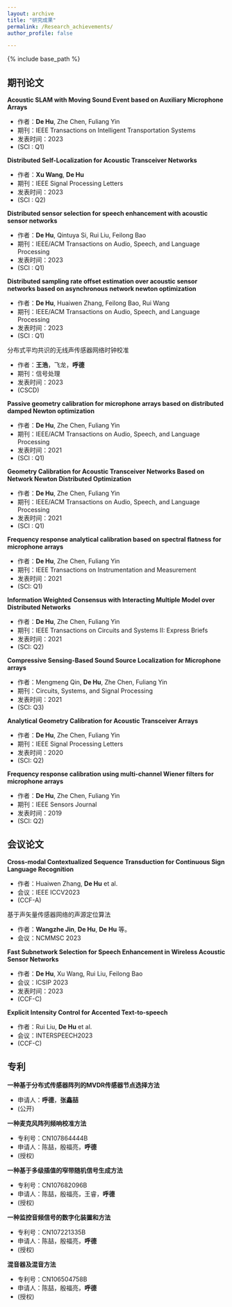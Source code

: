 ```yaml
---
layout: archive
title: "研究成果"
permalink: /Research_achievements/
author_profile: false

---
```


{% include base_path %}


## 期刊论文

 **Acoustic SLAM with Moving Sound Event based on Auxiliary Microphone Arrays**
   - 作者：**De Hu**, Zhe Chen, Fuliang Yin
   - 期刊：IEEE Transactions on Intelligent Transportation Systems
   - 发表时间：2023
   - (SCI : Q1)

 **Distributed Self-Localization for Acoustic Transceiver Networks**
   - 作者：**Xu Wang**, **De Hu**
   - 期刊：IEEE Signal Processing Letters
   - 发表时间：2023
   - (SCI : Q2)

 **Distributed sensor selection for speech enhancement with acoustic sensor networks**
   - 作者：**De Hu**, Qintuya Si, Rui Liu, Feilong Bao
   - 期刊：IEEE/ACM Transactions on Audio, Speech, and Language Processing
   - 发表时间：2023
   - (SCI : Q1)

 **Distributed sampling rate offset estimation over acoustic sensor networks based on asynchronous network newton optimization**
   - 作者：**De Hu**, Huaiwen Zhang, Feilong Bao, Rui Wang
   - 期刊：IEEE/ACM Transactions on Audio, Speech, and Language Processing
   - 发表时间：2023
   - (SCI : Q1)
     
 分布式平均共识的无线声传感器网络时钟校准
   - 作者：**王浩**，飞龙，**呼德**
   - 期刊：信号处理
   - 发表时间：2023
   - (CSCD)

 **Passive geometry calibration for microphone arrays based on distributed damped Newton optimization**
   - 作者：**De Hu**, Zhe Chen, Fuliang Yin
   - 期刊：IEEE/ACM Transactions on Audio, Speech, and Language Processing
   - 发表时间：2021
   - (SCI : Q1)

 **Geometry Calibration for Acoustic Transceiver Networks Based on Network Newton Distributed Optimization**
   - 作者：**De Hu**, Zhe Chen, Fuliang Yin
   - 期刊：IEEE/ACM Transactions on Audio, Speech, and Language Processing
   - 发表时间：2021
   - (SCI : Q1)

 **Frequency response analytical calibration based on spectral flatness for microphone arrays**
   - 作者：**De Hu**, Zhe Chen, Fuliang Yin
   - 期刊：IEEE Transactions on Instrumentation and Measurement
   - 发表时间：2021
   - (SCI: Q1)

**Information Weighted Consensus with Interacting Multiple Model over Distributed Networks**
   - 作者：**De Hu**, Zhe Chen, Fuliang Yin
   - 期刊：IEEE Transactions on Circuits and Systems II: Express Briefs
   - 发表时间：2021
   - (SCI: Q2)

**Compressive Sensing-Based Sound Source Localization for Microphone arrays**
   - 作者：Mengmeng Qin, **De Hu**, Zhe Chen, Fuliang Yin
   - 期刊：Circuits, Systems, and Signal Processing
   - 发表时间：2021
   - (SCI: Q3)

 **Analytical Geometry Calibration for Acoustic Transceiver Arrays**
   - 作者：**De Hu**, Zhe Chen, Fuliang Yin
   - 期刊：IEEE Signal Processing Letters
   - 发表时间：2020
   - (SCI: Q2)

 **Frequency response calibration using multi-channel Wiener filters for microphone arrays**
   - 作者：**De Hu**, Zhe Chen, Fuliang Yin
   - 期刊：IEEE Sensors Journal
   - 发表时间：2019
   - (SCI: Q2)


## 会议论文

 **Cross-modal Contextualized Sequence Transduction for Continuous Sign Language Recognition**
   - 作者：Huaiwen Zhang, **De Hu** et al.
   - 会议：IEEE ICCV2023
   - (CCF-A)

 基于声矢量传感器网络的声源定位算法
   - 作者：**Wangzhe Jin**, **De Hu**, **De Hu** 等。
   - 会议：NCMMSC 2023

 **Fast Subnetwork Selection for Speech Enhancement in Wireless Acoustic Sensor Networks**
   - 作者：**De Hu**, Xu Wang, Rui Liu, Feilong Bao
   - 会议：ICSIP 2023
   - 发表时间：2023
   - (CCF-C)
 
 **Explicit Intensity Control for Accented Text-to-speech**
   - 作者：Rui Liu, **De Hu** et al.
   - 会议：INTERSPEECH2023
   - (CCF-C)


## 专利


 **一种基于分布式传感器阵列的MVDR传感器节点选择方法**
   - 申请人：**呼德**，**张鑫喆**
   - (公开)

 **一种麦克风阵列频响校准方法**
   - 专利号：CN107864444B
   - 申请人：陈喆，殷福亮，**呼德**
   - (授权)

 **一种基于多级插值的窄带随机信号生成方法**
   - 专利号：CN107682096B
   - 申请人：陈喆，殷福亮，王睿，**呼德**
   - (授权)

 **一种监控音频信号的数字化装置和方法**
   - 专利号：CN107221335B
   - 申请人：陈喆，殷福亮，**呼德**
   - (授权)

 **混音器及混音方法**
   - 专利号：CN106504758B
   - 申请人：陈喆，殷福亮，**呼德**
   - (授权)


